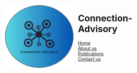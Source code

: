 <dl>
<img src="Logo.png" style="border: 0pt none; margin-bottom: 1em; float: left; margin-right: 1em;" height="200">
<p style="text-align: left;">
</p>
</dl>

# Connection-Advisory


<div class="actions button-container">
    <a href="#" class="button primary">Home</a><br />
    <a href="#" class="button primary">About us</a><br />
    <a href="#" class="button primary">Publications</a><br />
    <a href="#" class="button primary">Contact us</a><br />
    </div>
</div>
